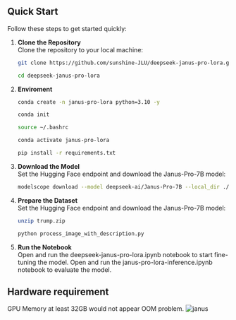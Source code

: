 ## Quick Start

Follow these steps to get started quickly:

1. **Clone the Repository**  
   Clone the repository to your local machine:
   ```bash
   git clone https://github.com/sunshine-JLU/deepseek-janus-pro-lora.git

   cd deepseek-janus-pro-lora

   
2. **Enviroment**  
   ```bash
   conda create -n janus-pro-lora python=3.10 -y

   conda init

   source ~/.bashrc
   
   conda activate janus-pro-lora
   
   pip install -r requirements.txt

3. **Download the Model**  
  Set the Hugging Face endpoint and download the Janus-Pro-7B model:
   ```bash
   modelscope download --model deepseek-ai/Janus-Pro-7B --local_dir ./Janus-Pro-7B

4. **Prepare the Dataset**  
  Set the Hugging Face endpoint and download the Janus-Pro-7B model:
   ```bash
   unzip trump.zip

   python process_image_with_description.py

5. **Run the Notebook**  
  Open and run the deepseek-janus-pro-lora.ipynb notebook to start fine-tuning the model.
  Open and run the janus-pro-lora-inference.ipynb notebook to evaluate the model.

## Hardware requirement

GPU Memory at least 32GB would not appear OOM problem.
![janus](https://github.com/user-attachments/assets/e3d91ada-5a6e-402e-b9fc-2699955abd75)


 

